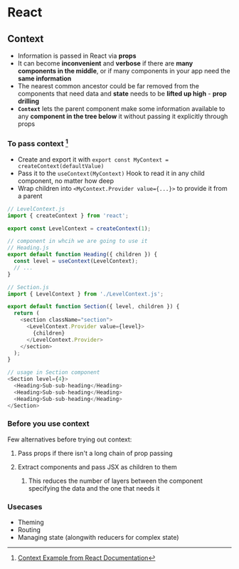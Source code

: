 # **React**

## **Context**

* Information is passed in React via **props**
* It can become **inconvenient** and **verbose** if there are **many components in the middle**, or if many components in your app need the **same information**
* The nearest common ancestor could be far removed from the components that need data and **state** needs to be **lifted up high** - **prop drilling**
* **`Context`** lets the parent component make some information available to any **component in the tree below** it without passing it explicitly through props

### **To pass context** [^1]

* Create and export it with `export const MyContext = createContext(defaultValue)`
* Pass it to the `useContext(MyContext)` Hook to read it in any child component, no matter how deep
* Wrap children into `<MyContext.Provider value={...}>` to provide it from a parent

```javascript
// LevelContext.js
import { createContext } from 'react';

export const LevelContext = createContext(1);
```

```javascript
// component in whcih we are going to use it
// Heading.js
export default function Heading({ children }) {
  const level = useContext(LevelContext);
  // ...
}
```

```javascript
// Section.js
import { LevelContext } from './LevelContext.js';

export default function Section({ level, children }) {
  return (
    <section className="section">
      <LevelContext.Provider value={level}>
        {children}
      </LevelContext.Provider>
    </section>
  );
}
```

```javascript
// usage in Section component
<Section level={4}>
  <Heading>Sub-sub-heading</Heading>
  <Heading>Sub-sub-heading</Heading>
  <Heading>Sub-sub-heading</Heading>
</Section>
```

### **Before you use context**

Few alternatives before trying out context:

1. Pass props if there isn't a long chain of prop passing

2. Extract components and pass JSX as children to them 
   1. This reduces the number of layers between the component specifying the data and the one that needs it

### **Usecases**

* Theming
* Routing
* Managing state (alongwith reducers for complex state)

[^1]: [Context Example from React Documentation](https://react.dev/learn/passing-data-deeply-with-context)
